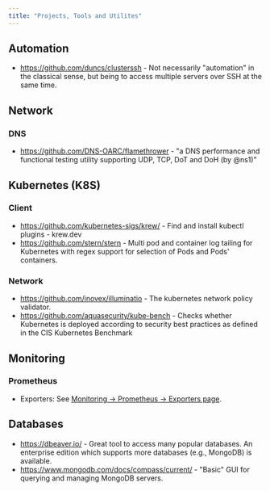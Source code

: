 ```yaml
---
title: "Projects, Tools and Utilites"
---
```


## Automation

* https://github.com/duncs/clusterssh - Not necessarily "automation" in the classical sense, but being to access multiple servers over SSH at the same time.

## Network

### DNS

* https://github.com/DNS-OARC/flamethrower - "a DNS performance and functional testing utility supporting UDP, TCP, DoT and DoH (by @ns1)"

## Kubernetes (K8S)

### Client

* https://github.com/kubernetes-sigs/krew/ - Find and install kubectl plugins - krew.dev
* https://github.com/stern/stern - Multi pod and container log tailing for Kubernetes with regex support for selection of Pods and Pods' containers.

### Network

* https://github.com/inovex/illuminatio - The kubernetes network policy validator.
* https://github.com/aquasecurity/kube-bench - Checks whether Kubernetes is deployed according to security best practices as defined in the CIS Kubernetes Benchmark

## Monitoring

### Prometheus

* Exporters: See [Monitoring -> Prometheus -> Exporters page](../monitoring/prometheus/exporters/others.md).

## Databases

* https://dbeaver.io/ - Great tool to access many popular databases. An enterprise edition which supports more databases (e.g., MongoDB) is available.
* https://www.mongodb.com/docs/compass/current/ - "Basic" GUI for querying and managing MongoDB servers.
